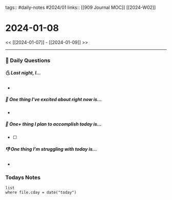 tags:: #daily-notes #2024/01 
links:: [[909 Journal MOC]] [[2024-W02]]
# 2024-01-08

<< [[2024-01-07]] - [[2024-01-09]] >>

---
### 📅 Daily Questions
##### 🌜 Last night, I...
- 

##### 🙌 One thing I've excited about right now is...
- 

##### 🚀 One+ thing I plan to accomplish today is...
- [ ] 

##### 👎 One thing I'm struggling with today is...
- 

### Todays Notes
```dataview
list 
where file.cday = date("today")
```